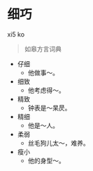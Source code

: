 # 细巧
xi5 ko
> 如皋方言词典
- 仔细
  - 他做事～。
- 细致
  - 他考虑得～。
- 精致
  - 钟表是～杲昃。
- 精细
  - 他是～人。
- 柔弱
  - 丝毛狗儿太～，难养。
- 瘦小
  - 他的身型～。
